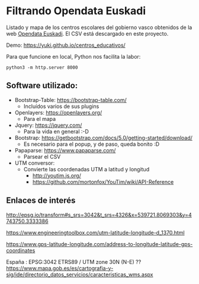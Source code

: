 # Filtrando Opendata Euskadi
Listado y mapa de los centros escolares del gobierno vasco obtenidos de la web [Opendata Euskadi](https://opendata.euskadi.eus/catalogo/-/centros-docentes-no-universitarios-euskadi/). El CSV está descargado en este proyecto.


Demo: https://yuki.github.io/centros_educativos/

Para que funcione en local, Python nos facilita la labor:
```
python3 -m http.server 8000
```


## Software utilizado:
- Bootstrap-Table: https://bootstrap-table.com/
    - Incluídos varios de sus plugins
- Openlayers: https://openlayers.org/
    - Para el mapa
- Jquery: https://jquery.com/
    - Para la vida en general :-D
- Bootstrap: https://getbootstrap.com/docs/5.0/getting-started/download/  
    - Es necesario para el popup, y de paso, queda bonito :D
- Papaparse: https://www.papaparse.com/
    - Parsear el CSV
- UTM conversor:
    - Convierte las coordenadas UTM a latitud y longitud
      - http://youtim.js.org/
      - https://github.com/mortonfox/YouTim/wiki/API-Reference


## Enlaces de interés

http://epsg.io/transform#s_srs=3042&t_srs=4326&x=539721.8069303&y=4743750.3333386

https://www.engineeringtoolbox.com/utm-latitude-longitude-d_1370.html

https://www.gps-latitude-longitude.com/address-to-longitude-latitude-gps-coordinates


España : EPSG:3042 ETRS89 / UTM zone 30N (N-E)  ??
https://www.mapa.gob.es/es/cartografia-y-sig/ide/directorio_datos_servicios/caracteristicas_wms.aspx


    
